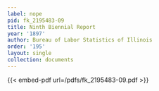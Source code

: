 ```yaml
---
label: nope
pid: fk_2195483-09
title: Ninth Biennial Report
year: '1897'
author: Bureau of Labor Statistics of Illinois
order: '195'
layout: single
collection: documents
---
```



{{< embed-pdf url=/pdfs/fk_2195483-09.pdf >}}